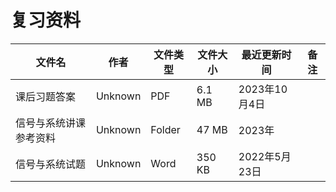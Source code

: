 # 复习资料

文件名|作者|文件类型|文件大小|最近更新时间|备注
---|---|---|---|---|---
课后习题答案|Unknown|PDF|6.1 MB|2023年10月4日
信号与系统讲课参考资料|Unknown|Folder|47 MB|2023年
信号与系统试题|Unknown|Word|350 KB|2022年5月23日